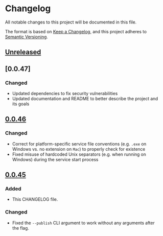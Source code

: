 # Changelog

All notable changes to this project will be documented in this file.

The format is based on [Keep a Changelog](https://keepachangelog.com/en/1.0.0/),
and this project adheres to [Semantic Versioning](https://semver.org/spec/v2.0.0.html).

## [Unreleased]

## [0.0.47]
### Changed
- Updated dependencies to fix security vulnerabilities
- Updated documentation and README to better describe the project and its goals

## [0.0.46]

### Changed
- Correct for platform-specific service file conventions (e.g. `.exe` on Windows vs. no extension on `Mac`) to properly check for existence
- Fixed misuse of hardcoded Unix separators (e.g. when running on Windows) during the service start process

## [0.0.45]

### Added
- This CHANGELOG file.

### Changed
- Fixed the `--publish` CLI argument to work without any arguments after the flag.

[unreleased]: https://github.com/neuralinterfaces/commoners/compare/v0.0.46...HEAD
[0.0.46]: https://github.com/neuralinterfaces/commoners/compare/v0.0.45...v0.0.46
[0.0.45]: https://github.com/neuralinterfaces/commoners/compare/v0.0.44...v0.0.45